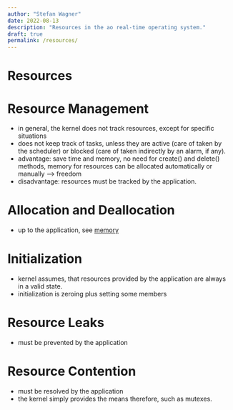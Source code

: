 ```yaml
---
author: "Stefan Wagner"
date: 2022-08-13
description: "Resources in the ao real-time operating system."
draft: true
permalink: /resources/
---
```


# Resources

# Resource Management

- in general, the kernel does not track resources, except for specific situations
- does not keep track of tasks, unless they are active (care of taken by the scheduler) or blocked (care of taken indirectly by an alarm, if any). 
- advantage: save time and memory, no need for create() and delete() methods, memory for resources can be allocated automatically or manually --> freedom
- disadvantage: resources must be tracked by the application.

# Allocation and Deallocation

- up to the application, see [memory](memory.md)

# Initialization

- kernel assumes, that resources provided by the application are always in a valid state.
- initialization is zeroing plus setting some members

# Resource Leaks

- must be prevented by the application

# Resource Contention

- must be resolved by the application
- the kernel simply provides the means therefore, such as mutexes.
